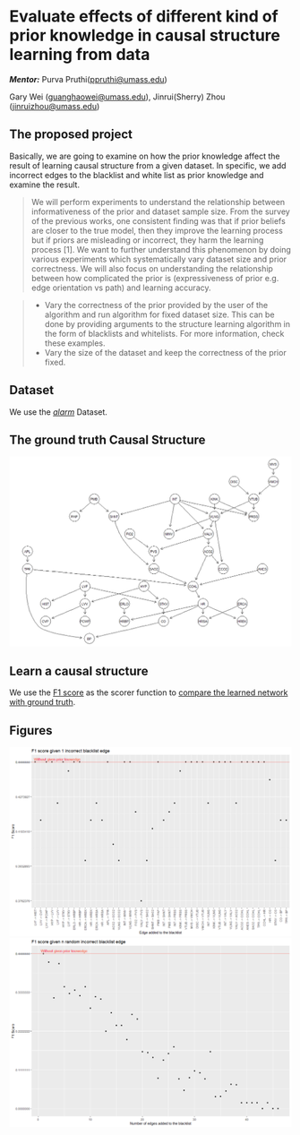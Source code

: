 # Evaluate effects of different kind of prior knowledge in causal structure learning from data
***Mentor:*** Purva Pruthi(ppruthi@umass.edu)

Gary Wei (guanghaowei@umass.edu), Jinrui(Sherry) Zhou (jinruizhou@umass.edu)

## The proposed project
Basically, we are going to examine on how the prior knowledge affect the result of learning causal structure from a given dataset. In specific, we add incorrect edges to the blacklist and white list as prior knowledge and examine the result.

> We will perform experiments to understand the relationship between informativeness of the prior and dataset sample size. From the survey of the previous works, one consistent finding was that if prior beliefs are closer to the true model, then they improve the learning process but if priors are misleading or incorrect, they harm the learning process [1]. We want to further understand this phenomenon by doing various experiments which systematically vary dataset size and prior correctness. We will also focus on understanding the relationship between how complicated the prior is (expressiveness of prior e.g. edge orientation vs path) and learning accuracy.

> - Vary the correctness of the prior provided by the user of the algorithm and run algorithm for fixed dataset size. This can be done by providing arguments to the structure learning algorithm in the form of blacklists and whitelists. For more information, check these examples.
> - Vary the size of the dataset and keep the correctness of the prior fixed. 



## Dataset
We use the [*alarm*](https://www.bnlearn.com/documentation/man/alarm.html) Dataset.

## The ground truth Causal Structure
![ground_truth_dag](figures/alarm_ground_truth_dag.png)

## Learn a causal structure
We use the [F1 score](https://en.wikipedia.org/wiki/F-score) as the scorer function to [compare the learned network with ground truth](https://www.bnlearn.com/examples/compare-dags/). 

## Figures
![F1 score given 1 incorrect blacklist edge](figures/blacklist_1_f1.png)
![F1 score given n random incorrect blacklist edge](figures/blacklist_n_f1.png)
